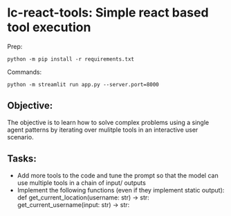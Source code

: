 # lc-react-tools: Simple react based tool execution

Prep:
```
python -m pip install -r requirements.txt
```

Commands:

```
python -m streamlit run app.py --server.port=8000
```

## Objective:

The objective is to learn how to solve complex problems using a single agent patterns by iterating over mulitple tools in an interactive user scenario.

## Tasks:

- Add more tools to the code and tune the prompt so that the model can use multiple tools in a chain of input/ outputs
- Implement the following functions (even if they implement static output):
  def get_current_location(username: str) -> str:
  get_current_username(input: str) -> str:
